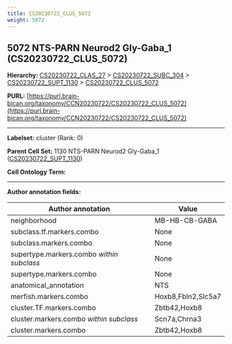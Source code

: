 ```yaml
---
title: CS20230722_CLUS_5072
weight: 5072
---
```

## 5072 NTS-PARN Neurod2 Gly-Gaba_1 (CS20230722_CLUS_5072)
<b>Hierarchy: </b>
[CS20230722_CLAS_27](../CS20230722_CLAS_27) >
[CS20230722_SUBC_304](../CS20230722_SUBC_304) >
[CS20230722_SUPT_1130](../CS20230722_SUPT_1130) >
[CS20230722_CLUS_5072](../CS20230722_CLUS_5072)

**PURL:** [https://purl.brain-bican.org/taxonomy/CCN20230722/CS20230722_CLUS_5072](https://purl.brain-bican.org/taxonomy/CCN20230722/CS20230722_CLUS_5072)

---


**Labelset:** cluster (Rank: 0)

**Parent Cell Set:** 1130 NTS-PARN Neurod2 Gly-Gaba_1 ([CS20230722_SUPT_1130](../CS20230722_SUPT_1130))



**Cell Ontology Term:** 

[MARKER GENES.]: #


---

[TRANSFERRED ANNOTATIONS.]: #


[AUTHOR ANNOTATION FIELDS.]: #


**Author annotation fields:**

| Author annotation | Value |
|-------------------|-------|
|neighborhood|MB-HB-CB-GABA|
|subclass.tf.markers.combo|None|
|subclass.markers.combo|None|
|supertype.markers.combo _within subclass_|None|
|supertype.markers.combo|None|
|anatomical_annotation|NTS|
|merfish.markers.combo|Hoxb8,Fbln2,Slc5a7|
|cluster.TF.markers.combo|Zbtb42,Hoxb8|
|cluster.markers.combo _within subclass_|Scn7a,Chrna3|
|cluster.markers.combo|Zbtb42,Hoxb8|
